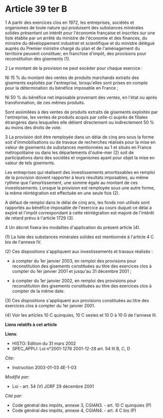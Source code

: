 # Article 39 ter B

1 A partir des exercices clos en 1972, les entreprises, sociétés et organismes de toute nature qui produisent des substances
minérales solides présentant un intérêt pour l'économie française et inscrites sur une liste établie par un arrêté du
ministre de l'économie et des finances, du ministre du développement industriel et scientifique et du ministre délégué auprès
du Premier ministre chargé du plan et de l'aménagement du territoire peuvent constituer, en franchise d'impôt, des provisions
pour reconstitution des gisements (1).

2 Le montant de la provision ne peut excéder pour chaque exercice :

Ni 15 % du montant des ventes de produits marchands extraits des gisements exploités par l'entreprise, lorsqu'elles sont
prises en compte pour la détermination du bénéfice imposable en France ;

Ni 50 % du bénéfice net imposable provenant des ventes, en l'état ou après transformation, de ces mêmes produits.

Sont assimilées à des ventes de produits extraits de gisements exploités par l'entreprise, les ventes de produits acquis par
celle-ci auprès de filiales étrangères dans lesquelles elle détient directement ou indirectement 50 % au moins des droits de
vote.

3 La provision doit être remployée dans un délai de cinq ans sous la forme soit d'immobilisations ou de travaux de recherches
réalisés pour la mise en valeur de gisements de substances mentionnées au 1 et situés en France métropolitaine ou dans les
départements d'outre-mer (2) soit de participations dans des sociétés et organismes ayant pour objet la mise en valeur de
tels gisements.

Les entreprises qui réalisent des investissements amortissables en remploi de la provision doivent rapporter à leurs
résultats imposables, au même rythme que l'amortissement, une somme égale au montant de ces investissements. Lorsque la
provision est remployée sous une autre forme, la même réintégration est effectuée en une seule fois (2).

A défaut de remploi dans le délai de cinq ans, les fonds non utilisés sont rapportés au bénéfice imposable de l'exercice au
cours duquel ce délai a expiré et l'impôt correspondant à cette réintégration est majoré de l'intérêt de retard prévu à
l'article 1729 (3).

4 Un décret fixera les modalités d'application du présent article (4).

(1) La liste des substances minérales solides est mentionnée à l'article 4 C bis de l'annexe IV.

(2) Ces dispositions s'appliquent aux investissements et travaux réalisés :

- à compter du 1er janvier 2003, en remploi des provisions pour reconstitution des gisements constituées au titre des
exercices clos à compter du 1er janvier 2001 et jusqu'au 31 décembre 2001 ;

- à compter du 1er janvier 2002, en remploi des provisions pour reconstitution des gisements constituées au titre des
exercices clos à compter de la même date.

(3) Ces dispositions s'appliquent aux provisions constituées au titre des exercices clos à compter du 1er janvier 2001.

(4) Voir les articles 10 C quinquies, 10 C sexies et 10 D à 10 G de l'annexe III.

**Liens relatifs à cet article**

**Liens**:

  - HISTO: Edition du 31 mars 2002
  - SPEC_APPLI: Loi n°2001-1276 2001-12-28 art. 54 III B, C, D

_Cite_:

  - Instruction 2003-01-03 4E-1-03

_Modifié par_:

  - Loi - art. 54 (V) JORF 29 décembre 2001

_Cité par_:

  - Code général des impôts, annexe 3, CGIAN3. - art. 10 C quinquies (P)
  - Code général des impôts, annexe 4, CGIAN4. - art. 4 C bis (P)
